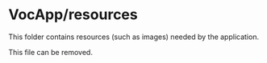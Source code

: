 # VocApp/resources

This folder contains resources (such as images) needed by the application. 

This file can be removed.
